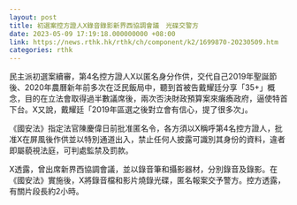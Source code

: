 ```yaml
---
layout: post
title: 初選案控方證人X錄音錄影新界西協調會議　光碟交警方
date: 2023-05-09 17:19:18.000000000 +08:00
link: https://news.rthk.hk/rthk/ch/component/k2/1699870-20230509.htm
categories: rthk
---
```


民主派初選案續審，第4名控方證人X以匿名身分作供，交代自己2019年聖誕節後、2020年農曆新年前多次在泛民飯局中，聽到首被告戴耀廷分享「35+」概念，目的在立法會取得過半數議席後，兩次否決財政預算案來癱瘓政府，逼使特首下台。X又說，戴耀廷「2019年區選之後對立會有信心，提了很多次」。

《國安法》指定法官陳慶偉日前批准匿名令，各方須以X稱呼第4名控方證人，批准X在屏風後作供並以特別通道出入，禁止任何人披露可識別其身份的資料，違者即屬藐視法庭，可判處監禁及罰款。

X透露，曾出席新界西協調會議，並以錄音筆和攝影器材，分別錄音及錄影。在《國安法》實施後，X將錄音檔和影片燒錄光碟，匿名報案交予警方。控方透露，有關片段長約2小時。
